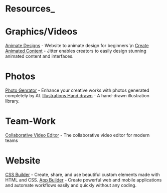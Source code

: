 # Resources_

# Graphics/Videos
[Animate Designs](https://artboard.studio/) - Website to animate design for beginners \n
[Create Animated Content](https://jitter.video/) - Jitter enables creators to easily design stunning animated content and interfaces.

# Photos
[Photo Genrator](https://generated.photos/) - Enhance your creative works with photos generated completely by AI.
[Illustrations Hand drawn](https://www.openpeeps.com/) - A hand-drawn illustration library.

# Team-Work
[Collaborative Video Editor](https://www.kapwing.com/) - The collaborative video editor for modern teams

# Website
[CSS Builder](https://uiverse.io) - Create, share, and use beautiful custom elements made with HTML and CSS.
[App Builder](https://www.appypie.com/) - Create powerful web and mobile applications and automate workflows easily and quickly without any coding.
